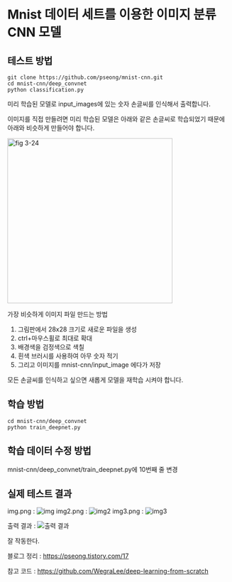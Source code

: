 # Mnist 데이터 세트를 이용한 이미지 분류 CNN 모델  
## 테스트 방법  
```
git clone https://github.com/pseong/mnist-cnn.git
cd mnist-cnn/deep_convnet  
python classification.py  
```
미리 학습된 모델로 input_images에 있는 숫자 손글씨를 인식해서 출력합니다.  

이미지를 직접 만들려면 미리 학습된 모델은 아래와 같은 손글씨로 학습되었기 때문에 아래와 비슷하게 만들어야 합니다.  

<img width="372" alt="fig 3-24" src="https://user-images.githubusercontent.com/76799354/151030971-a6b13e9a-3b26-41df-95a4-3a2f7aae5af9.png">  

가장 비슷하게 이미지 파일 만드는 방법

1. 그림판에서 28x28 크기로 새로운 파일을 생성
2. ctrl+마우스휠로 최대로 확대
3. 배경색을 검정색으로 색칠
4. 흰색 브러시를 사용하여 아무 숫자 적기
5. 그리고 이미지를 mnist-cnn/input_image 에다가 저장

모든 손글씨를 인식하고 싶으면 새롭게 모델을 재학습 시켜야 합니다.  
## 학습 방법
```
cd mnist-cnn/deep_convnet
python train_deepnet.py
```
## 학습 데이터 수정 방법
mnist-cnn/deep_convnet/train_deepnet.py에 10번째 줄 변경  

## 실제 테스트 결과
img.png : ![img](https://user-images.githubusercontent.com/76799354/151032964-2eea029a-1673-4dcc-a256-3d6cc9f2c99b.png)
img2.png : ![img2](https://user-images.githubusercontent.com/76799354/151032969-ee37a81c-a87b-4944-9591-54a3d89e03e6.png)
img3.png : ![img3](https://user-images.githubusercontent.com/76799354/151032977-be3465b6-b489-4d18-93b2-5b5a981d7573.png)

출력 결과 : ![출력 결과](https://user-images.githubusercontent.com/76799354/151033316-6d38beea-be2b-4a03-bd93-334dfa84faeb.png)

잘 작동한다.  

블로그 정리 : https://pseong.tistory.com/17  

참고 코드 : https://github.com/WegraLee/deep-learning-from-scratch

